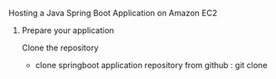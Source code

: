 Hosting a Java Spring Boot Application on Amazon EC2

1. Prepare your application

   Clone the repository
   - clone springboot application repository from github : 
             git clone <repository-url>

